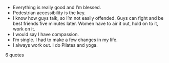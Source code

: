  - Everything is really good and I’m blessed.
 - Pedestrian accessibility is the key.
 - I know how guys talk, so I’m not easily offended. Guys can fight and be best friends five minutes later. Women have to air it out, hold on to it, work on it.
 - I would say I have compassion.
 - I’m single. I had to make a few changes in my life.
 - I always work out. I do Pilates and yoga.

6 quotes
